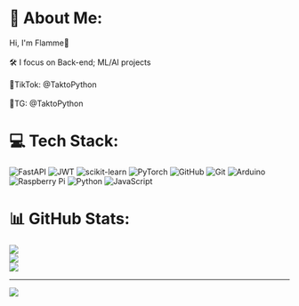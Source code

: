 # 💫 About Me:
Hi, I'm Flamme🎇<br><br>🛠 I focus on Back-end; ML/AI projects<br><br>📩TikTok: @TaktoPython<br><br>📩TG: @TaktoPython


# 💻 Tech Stack:
![FastAPI](https://img.shields.io/badge/FastAPI-005571?style=for-the-badge&logo=fastapi) ![JWT](https://img.shields.io/badge/JWT-black?style=for-the-badge&logo=JSON%20web%20tokens) ![scikit-learn](https://img.shields.io/badge/scikit--learn-%23F7931E.svg?style=for-the-badge&logo=scikit-learn&logoColor=white) ![PyTorch](https://img.shields.io/badge/PyTorch-%23EE4C2C.svg?style=for-the-badge&logo=PyTorch&logoColor=white) ![GitHub](https://img.shields.io/badge/github-%23121011.svg?style=for-the-badge&logo=github&logoColor=white) ![Git](https://img.shields.io/badge/git-%23F05033.svg?style=for-the-badge&logo=git&logoColor=white) ![Arduino](https://img.shields.io/badge/-Arduino-00979D?style=for-the-badge&logo=Arduino&logoColor=white) ![Raspberry Pi](https://img.shields.io/badge/-Raspberry_Pi-C51A4A?style=for-the-badge&logo=Raspberry-Pi) ![Python](https://img.shields.io/badge/python-3670A0?style=for-the-badge&logo=python&logoColor=ffdd54) ![JavaScript](https://img.shields.io/badge/javascript-%23323330.svg?style=for-the-badge&logo=javascript&logoColor=%23F7DF1E)
# 📊 GitHub Stats:
![](https://github-readme-stats.vercel.app/api?username=Flamme-VRM&theme=monokai&hide_border=false&include_all_commits=false&count_private=true)<br/>
![](https://nirzak-streak-stats.vercel.app/?user=Flamme-VRM&theme=monokai&hide_border=false)<br/>
![](https://github-readme-stats.vercel.app/api/top-langs/?username=Flamme-VRM&theme=monokai&hide_border=false&include_all_commits=false&count_private=true&layout=compact)

---
[![](https://visitcount.itsvg.in/api?id=Flamme-VRM&icon=3&color=11)](https://visitcount.itsvg.in)

<!-- Proudly created with GPRM ( https://gprm.itsvg.in ) -->
